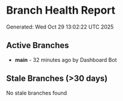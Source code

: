 # Branch Health Report
Generated: Wed Oct 29 13:02:22 UTC 2025

## Active Branches
- **main** - 32 minutes ago by Dashboard Bot

## Stale Branches (>30 days)
No stale branches found
